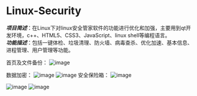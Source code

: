 # Linux-Security

**_项目简述_**：在Linux下对linux安全管家软件的功能进行优化和加强，主要用到qt开发环境，c++、HTML5、CSS3、JavaScript、linux shell等编程语言。  
**_功能描述_**：包括一键体检、垃圾清理、防火墙、病毒查杀、优化加速、基本信息、进程管理、用户管理等功能。

首页及文件备份：
![image](https://raw.githubusercontent.com/cassiopeiaofmax/Linux-Security/master/screenshot/%E9%A6%96%E9%A1%B5.png)

数据加密：
![image](https://raw.githubusercontent.com/cassiopeiaofmax/Linux-Security/master/screenshot/%E6%95%B0%E6%8D%AE%E5%8A%A0%E5%AF%861.png)
![image](https://raw.githubusercontent.com/cassiopeiaofmax/Linux-Security/master/screenshot/%E6%95%B0%E6%8D%AE%E5%8A%A0%E5%AF%862.png)
安全保险箱：
![image](https://raw.githubusercontent.com/cassiopeiaofmax/Linux-Security/master/screenshot/%E8%B5%84%E6%96%99%E4%BF%9D%E6%8A%A41.png)

![image](https://raw.githubusercontent.com/cassiopeiaofmax/Linux-Security/master/screenshot/%E8%B5%84%E6%96%99%E4%BF%9D%E6%8A%A42.png)
![image](https://raw.githubusercontent.com/cassiopeiaofmax/Linux-Security/master/screenshot/%E8%B5%84%E6%96%99%E4%BF%9D%E6%8A%A43.png)

